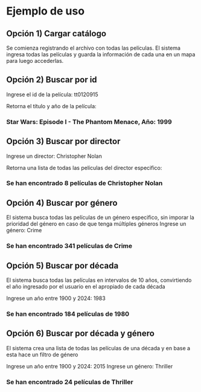 # Ejemplo de uso
## Opción 1) Cargar catálogo
Se comienza registrando el archivo con todas las películas. El sistema ingresa todas las películas y guarda la información de cada una en un mapa para luego accederlas.

## Opción 2) Buscar por id
Ingrese el id de la película: tt0120915

Retorna el título y año de la película: 
### Star Wars: Episode I - The Phantom Menace, Año: 1999

## Opción 3) Buscar por director
Ingrese un director: Christopher Nolan

Retorna una lista de todas las películas del director especifico:

### Se han encontrado 8 películas de Christopher Nolan

## Opción  4) Buscar por género
El sistema busca todas las películas de un género especifico, sin imporar la prioridad del género en caso de que tenga múltiples géneros
Ingrese un género: Crime

### Se han encontrado 341 películas de Crime

## Opción 5) Buscar por década
El sistema busca todas las películas en intervalos de 10 años, convirtiendo el año ingresado por el usuario en el apropiado de cada década

Ingrese un año entre 1900 y 2024: 1983
### Se han encontrado 184 películas de 1980

## Opción 6) Buscar por década y género
El sistema crea una lista de todas las películas de una década y en base a esta hace un filtro de género

Ingrese un año entre 1900 y 2024: 2015
Ingrese un género: Thriller

### Se han encontrado 24 películas de Thriller
